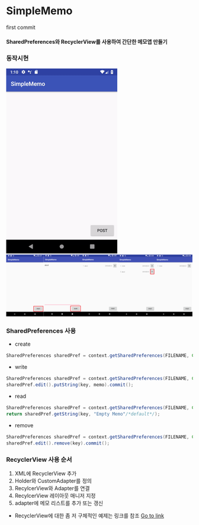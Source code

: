 # SimpleMemo
first commit

#### SharedPreferences와 RecyclerView를 사용하여 간단한 메모앱 만들기 

### 동작시현
![](/screenshot/simplememo.gif)
<br>
![screenshot01](/screenshot/screenshot01.png)

### SharedPreferences 사용

* create
````java
SharedPreferences sharedPref = context.getSharedPreferences(FILENAME, Context.MODE_PRIVATE);
````
* write
````java
SharedPreferences sharedPref = context.getSharedPreferences(FILENAME, Context.MODE_PRIVATE);
sharedPref.edit().putString(key, memo).commit();
````

* read
````java
SharedPreferences sharedPref = context.getSharedPreferences(FILENAME, Context.MODE_PRIVATE);
return sharedPref.getString(key, "Empty Memo"/*default*/);
````

* remove
```java
SharedPreferences sharedPref = context.getSharedPreferences(FILENAME, Context.MODE_PRIVATE);
sharedPref.edit().remove(key).commit();
````

### RecyclerView 사용 순서
1. XML에 RecyclerView 추가
2. Holder와 CustomAdapter를 정의
3. RecylcerView와 Adapter를 연결
4. RecylcerView 레이아웃 매니저 지정
5. adapter에 메모 리스트를 추가 또는 갱신

* RecyclerView에 대한 좀 저 구체적인 예제는 링크를 참조 [Go to link](https://github.com/speldipn/RecyclerView)

